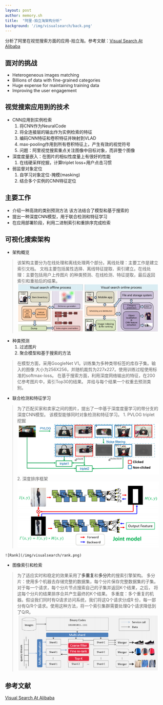 ```yaml
---
layout: post
author: memory.sh
title:  "阿里-拍立淘架构分析"
background: '/img/visualsearch/back.png'
---
```

分析了阿里在视觉搜索方面的应用-拍立淘。参考文献：[Visual Search At Alibaba](/article/visualsearch.pdf)

## 面对的挑战
* Heterogeneous images matching
* Billions of data with fine-grained categories
* Huge expense for maintaining training data
* Improving the user engagement

## 视觉搜索应用到的技术
* CNN应用到实例检索
	1. 将CNN作为NeuralCode
	2. 将全连接层的输出作为实例检索的特征
	3. 编码CNN特征和卷积特征并映射到VLAD
	4. max-pooling作用到所有卷积特征上，产生有效的视觉符号
	5. 问题：阿里视觉搜索重点关注图像中目标对象，而非整个图像
* 深度度量嵌入：在图片的相似性度量上有很好的性能
	1. 在线硬采样挖掘，计算triplet loss+用户点击习惯
* 弱监督对象定位
	1. 自学习对象定位-掩模(masking)
	2. 结合多个实例的CNN特征定位

## 主要工作
* 介绍一种高效的类别预测方法
该方法结合了模型和基于搜索的
* 提出一种深度CNN模型，用于联合检测和特征学习
* 在应用部署阶段，利用二进制索引和重排序完成检索

## 可视化搜索架构
* 架构概览
> 该架构主要分为在线处理和离线处理两个部分。离线处理：主要工作是建立索引文档。
> 文档主要包括属性选择、离线特征提取、索引建立。在线处理：主要包括用户上传图片
> 的种类预测、在线检测、特征提取，最后返回索引和重拍后的结果。
![架构概览](/img/visualsearch/overview.png)
* 种类预测
	1. 过滤图片
	2. 聚合模型和基于搜索的方法
> 在模型方面，采用GoogleNet V1。训练集为多种类带标签的库存子集。输入的图像
> 大小为256X256，并随机裁剪为227x227。使用训练过程使用标准的softmax-loss。
> 在基于搜索方面，利用深度网络输出的特征，在200亿参考图片中，索引Top30的结果。
> 并给与每个结果一个权重去预测类别。
* 联合检测和特征学习
> 为了匹配买家和卖家之间的图片，提出了一中基于深度度量学习的带分支的深度CNN模型。
> 该模型能够同时对象检测和特征学习。
	1. PVLOG triplet 挖掘
	![Triplets](/img/visualsearch/triplets.png)
	2. 深度排序框架
	![Joint](/img/visualsearch/joint.png)
> 
	![Rank](/img/visualsearch/rank.png)
* 图像索引和检索
> 为了适应实时和稳定的效果采用了**多重复**和**多分片**的搜索引擎架构。
> 多分片：使用多个机器去存储完整的数据集，每个分片保存完整数据集的子集。
> 对于每一个请求，每个分片节点搜索自己的子集并返回K个结果，之后，
> 将这每个分片的结果排序合并产生最终的K个结果。
> 多重度：多个重复的机器。假设我们同时有Q请求访问系统，我们将这Q个请求分成R
> 份，每一部分有Q/R个请求。使用这种方法，将一个索引集群需要处理Q个请求降低到了Q/R。
	![Search](/img/visualsearch/search.png)
## 参考文献
[Visual Search At Alibaba](/article/visualsearch.pdf)















